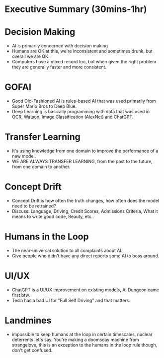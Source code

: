 # Executive Summary (30mins-1hr)

# Decision Making
* AI is primarily concerned with decision making
* Humans are OK at this, we're inconsistent and sometimes drunk, but overall we are OK.
* Computers have a mixed record too, but when given the right problem they are generally faster and more consistent. 

# GOFAI
* Good Old-Fashioned AI is rules-based AI that was used primarily from Super Mario Bros to Deep Blue.
* Deep Learning is basically programming with data that was used in OCR, Watson, Image Classification (AlexNet) and ChatGPT.

# Transfer Learning
* It's using knowledge from one domain to improve the performance of a new model.
* WE ARE ALWAYS TRANSFER LEARNING, from the past to the future, from one domain to another.

# Concept Drift
* Concept Drift is how often the truth changes, how often does the model need to be retrained?
* Discuss: Language, Driving, Credit Scores, Admissions Criteria, What it means to write good code, Beauty, etc..

# Humans in the Loop
* The near-universal solution to all complaints about AI.
* Give people who didn't have any direct reports some AI to boss around.

# UI/UX
* ChatGPT is a UI/UX improvement on existing models, AI Dungeon came first btw.
* Tesla has a bad UI for "Full Self Driving" and that matters.

# Landmines
* impossible to keep humans at the loop in certain timescales, nuclear deterrents let's say. You're making a doomsday machine from strangelove, this is an exception to the humans in the loop rule though, don't get confused.
